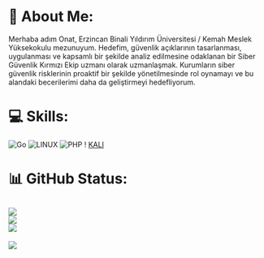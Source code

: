 # 💫 About Me:
Merhaba adım Onat, Erzincan Binali Yıldırım Üniversitesi / Kemah Meslek Yüksekokulu mezunuyum. Hedefim, güvenlik  açıklarının tasarlanması, uygulanması ve kapsamlı bir şekilde analiz edilmesine odaklanan bir Siber Güvenlik Kırmızı Ekip uzmanı olarak  uzmanlaşmak. Kurumların siber güvenlik risklerinin proaktif bir şekilde  yönetilmesinde rol oynamayı ve bu alandaki becerilerimi daha da geliştirmeyi hedefliyorum.

# 💻 Skills:
 ![Go](https://img.shields.io/badge/go-%2300ADD8.svg?style=for-the-badge&logo=go&logoColor=white) ![LINUX](https://img.shields.io/badge/Linux-FCC624?style=for-the-badge&logo=linux&logoColor=black) ![PHP](https://img.shields.io/badge/php-%23777BB4.svg?style=for-the-badge&logo=php&logoColor=white) ! [KALI](https://camo.githubusercontent.com/72399271d51ea24a45f7c0fa4228bc4f88b2ad430d6db2b392fe6ac63539a328/68747470733a2f2f696d672e736869656c64732e696f2f62616467652f4b616c692d3236384245453f7374796c653d666f722d7468652d6261646765266c6f676f3d6b616c696c696e7578266c6f676f436f6c6f723d7768697465)
 
# 📊 GitHub Status:
![](https://github-readme-stats.vercel.app/api?username=mystispy&theme=dark&hide_border=false&include_all_commits=false&count_private=false)<br/>
![](https://github-readme-streak-stats.herokuapp.com/?user=mystispy&theme=dark&hide_border=false)<br/>
![](https://github-readme-stats.vercel.app/api/top-langs/?username=mystispy&theme=dark&hide_border=false&include_all_commits=false&count_private=false&layout=compact)<br/>
---
[![](https://visitcount.itsvg.in/api?id=mystispy&icon=0&color=0)](https://visitcount.itsvg.in)


